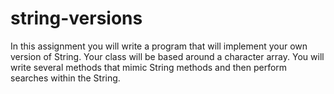 # string-versions
In this assignment you will write a program that will implement your own version of String. Your class will be based around a character array. You will write several methods that mimic String methods and then perform searches within the String.
